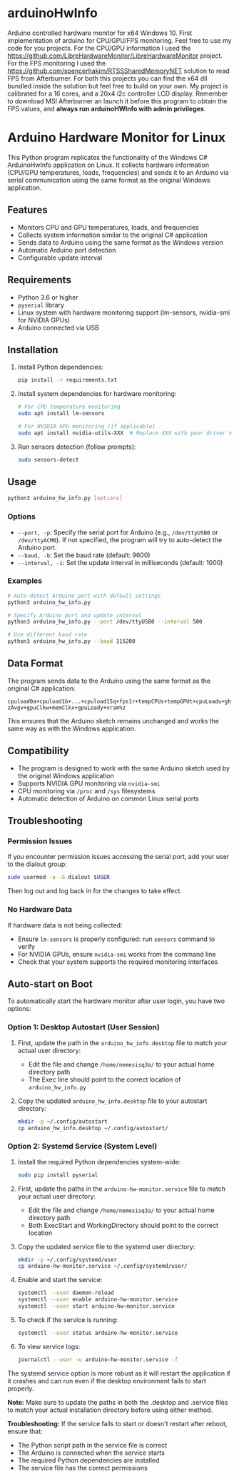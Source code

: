 # arduinoHwInfo
Arduino controlled hardware monitor for x64 Windows 10.
First implementation of arduino for CPU/GPU/FPS monitoring.
Feel free to use my code for you projects.
For the CPU/GPU information I used the https://github.com/LibreHardwareMonitor/LibreHardwareMonitor project.
For the FPS monitoring I used the https://github.com/spencerhakim/RTSSSharedMemoryNET solution to read FPS from Afterburner.
For both this projects you can find the x64 dll bundled inside the solution but feel free to build on your own.
My project is calibrated for a 16 cores, and a 20x4 i2c controller LCD display.
Remember to download MSI Afterburner an launch it before this program to obtain the FPS values, and **always run arduinoHWInfo with admin privileges**.

# Arduino Hardware Monitor for Linux

This Python program replicates the functionality of the Windows C# ArduinoHwInfo application on Linux. It collects hardware information (CPU/GPU temperatures, loads, frequencies) and sends it to an Arduino via serial communication using the same format as the original Windows application.

## Features

- Monitors CPU and GPU temperatures, loads, and frequencies
- Collects system information similar to the original C# application
- Sends data to Arduino using the same format as the Windows version
- Automatic Arduino port detection
- Configurable update interval

## Requirements

- Python 3.6 or higher
- `pyserial` library
- Linux system with hardware monitoring support (lm-sensors, nvidia-smi for NVIDIA GPUs)
- Arduino connected via USB

## Installation

1. Install Python dependencies:
   ```bash
   pip install -r requirements.txt
   ```

2. Install system dependencies for hardware monitoring:
   ```bash
   # For CPU temperature monitoring
   sudo apt install lm-sensors
   
   # For NVIDIA GPU monitoring (if applicable)
   sudo apt install nvidia-utils-XXX  # Replace XXX with your driver version
   ```

3. Run sensors detection (follow prompts):
   ```bash
   sudo sensors-detect
   ```

## Usage

```bash
python3 arduino_hw_info.py [options]
```

### Options

- `--port, -p`: Specify the serial port for Arduino (e.g., `/dev/ttyUSB0` or `/dev/ttyACM0`). If not specified, the program will try to auto-detect the Arduino port.
- `--baud, -b`: Set the baud rate (default: 9600)
- `--interval, -i`: Set the update interval in milliseconds (default: 1000)

### Examples

```bash
# Auto-detect Arduino port with default settings
python3 arduino_hw_info.py

# Specify Arduino port and update interval
python3 arduino_hw_info.py --port /dev/ttyUSB0 --interval 500

# Use different baud rate
python3 arduino_hw_info.py --baud 115200
```

## Data Format

The program sends data to the Arduino using the same format as the original C# application:

`cpuload0a+cpuload1b+...+cpuload15q+fps1r+tempCPUs+tempGPUt+cpuLoadu+ghzAvgv+gpuClkw+memClkx+gpuLoady+vram%z`

This ensures that the Arduino sketch remains unchanged and works the same way as with the Windows application.

## Compatibility

- The program is designed to work with the same Arduino sketch used by the original Windows application
- Supports NVIDIA GPU monitoring via `nvidia-smi`
- CPU monitoring via `/proc` and `/sys` filesystems
- Automatic detection of Arduino on common Linux serial ports

## Troubleshooting

### Permission Issues

If you encounter permission issues accessing the serial port, add your user to the dialout group:

```bash
sudo usermod -a -G dialout $USER
```

Then log out and log back in for the changes to take effect.

### No Hardware Data

If hardware data is not being collected:
- Ensure `lm-sensors` is properly configured: run `sensors` command to verify
- For NVIDIA GPUs, ensure `nvidia-smi` works from the command line
- Check that your system supports the required monitoring interfaces

## Auto-start on Boot

To automatically start the hardware monitor after user login, you have two options:

### Option 1: Desktop Autostart (User Session)

1. First, update the path in the `arduino_hw_info.desktop` file to match your actual user directory:
   - Edit the file and change `/home/nemesisq3a/` to your actual home directory path
   - The Exec line should point to the correct location of `arduino_hw_info.py`

2. Copy the updated `arduino_hw_info.desktop` file to your autostart directory:
   ```bash
   mkdir -p ~/.config/autostart
   cp arduino_hw_info.desktop ~/.config/autostart/
   ```

### Option 2: Systemd Service (System Level)

1. Install the required Python dependencies system-wide:
   ```bash
   sudo pip install pyserial
   ```

2. First, update the paths in the `arduino-hw-monitor.service` file to match your actual user directory:
   - Edit the file and change `/home/nemesisq3a/` to your actual home directory path
   - Both ExecStart and WorkingDirectory should point to the correct location

3. Copy the updated service file to the systemd user directory:
   ```bash
   mkdir -p ~/.config/systemd/user
   cp arduino-hw-monitor.service ~/.config/systemd/user/
   ```

4. Enable and start the service:
   ```bash
   systemctl --user daemon-reload
   systemctl --user enable arduino-hw-monitor.service
   systemctl --user start arduino-hw-monitor.service
   ```

5. To check if the service is running:
   ```bash
   systemctl --user status arduino-hw-monitor.service
   ```

6. To view service logs:
   ```bash
   journalctl --user -u arduino-hw-monitor.service -f
   ```

The systemd service option is more robust as it will restart the application if it crashes and can run even if the desktop environment fails to start properly.

**Note:** Make sure to update the paths in both the .desktop and .service files to match your actual installation directory before using either method.

**Troubleshooting:** If the service fails to start or doesn't restart after reboot, ensure that:
- The Python script path in the service file is correct
- The Arduino is connected when the service starts
- The required Python dependencies are installed
- The service file has the correct permissions

